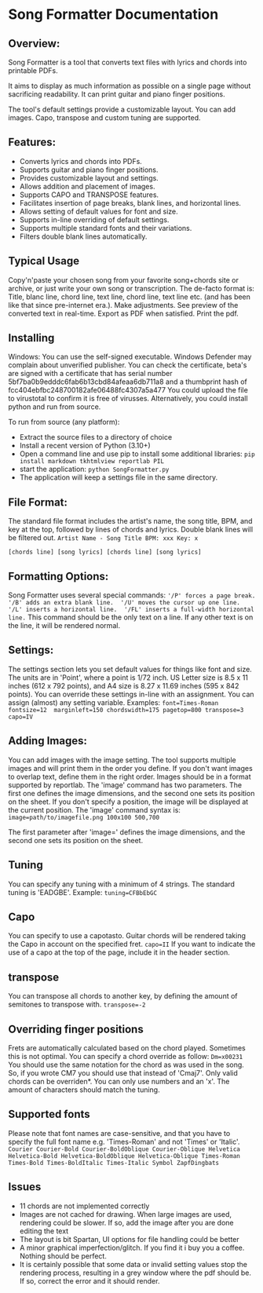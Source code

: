 

# Song Formatter Documentation

## Overview:

Song Formatter is a tool that converts text files with lyrics and chords into printable PDFs.

It aims to display as much information as possible on a single page without sacrificing readability. It can print guitar and piano finger positions.

The tool's default settings provide a customizable layout. You can add images. Capo, transpose and custom tuning are supported.


## Features:
* Converts lyrics and chords into PDFs.
* Supports guitar and piano finger positions.
* Provides customizable layout and settings.
* Allows addition and placement of images.
* Supports CAPO and TRANSPOSE features.
* Facilitates insertion of page breaks, blank lines, and horizontal lines.
* Allows setting of default values for font and size.
* Supports in-line overriding of default settings.
* Supports multiple standard fonts and their variations.
* Filters double blank lines automatically.

## Typical Usage
Copy'n'paste your chosen song from your favorite song+chords site or archive, or just write your own song or transcription. The de-facto format is: Title, blanc line, chord line, text line, chord line, text line etc. (and has been like that since pre-internet era.). Make adjustments. See preview of the converted text in real-time. Export as PDF when satisfied. Print the pdf.

## Installing
Windows: You can use the self-signed executable. Windows Defender may complain about unverified publisher.
You can check the certificate, beta's are signed with a certificate that has serial number 5bf7ba0b9edddc6fab6b13cbd84afeaa6db711a8 and a thumbprint hash of fcc404ebfbc248700182afe06488fc4307a5a477
You could upload the file to virustotal to confirm it is free of virusses. Alternatively, you could install python and run from source.

To run from source (any platform):
* Extract the source files to a directory of choice
* Install a recent version of Python (3.10+)
* Open a command line and use pip to install some additional libraries:
`pip install markdown tkhtmlview reportlab PIL`
* start the application:
`python SongFormatter.py`
* The application will keep a settings file in the same directory.


## File Format:

The standard file format includes the artist's name, the song title, BPM, and key at the top, followed by lines of chords and lyrics. Double blank lines will be filtered out.
`Artist Name - Song Title
BPM: xxx
Key: x`
  
`[chords line]
[song lyrics]
[chords line]
[song lyrics]`

## Formatting Options:

Song Formatter uses several special commands: 
`'/P' forces a page break. 
'/B' adds an extra blank line. 
'/U' moves the cursor up one line. 
'/L' inserts a horizontal line. 
'/FL' inserts a full-width horizontal line.`
This command should be the only text on a line. If any other text is on the line, it will be rendered normal.

## Settings:

The settings section lets you set default values for things like font and size. 
The units are in 'Point', where a point is 1/72 inch. US Letter size is 8.5 x 11 inches (612 x 792 points), and A4 size is 8.27 x 11.69 inches (595 x 842 points).
You can override these settings in-line with an assignment. You can assign (almost) any setting variable. Examples:
`font=Times-Roman
fontsize=12 
marginleft=150
chordswidth=175
pagetop=800
transpose=3 
capo=IV`

## Adding Images:

You can add images with the image setting. The tool supports multiple images and will print them in the order you define. If you don't want images to overlap text, define them in the right order. Images should be in a format supported by reportlab. The 'image' command has two parameters. The first one defines the image dimensions, and the second one sets its position on the sheet. If you don't specify a position, the image will be displayed at the current position.
The 'image' command syntax is:
`image=path/to/imagefile.png 100x100 500,700`

The first parameter after 'image=' defines the image dimensions, and the second one sets its position on the sheet. 

## Tuning
You can specify any tuning with a minimum of 4 strings. The standard tuning is 'EADGBE'. Example:
`tuning=CFBbEbGC`

## Capo
You can specify to use a capotasto. Guitar chords will be rendered taking the Capo in account on the specified fret.
`capo=II`
If you want to indicate the use of a capo at the top of the page, include it in the header section.

## transpose
You can transpose all chords to another key, by defining the amount of semitones to transpose with.
`transpose=-2`

## Overriding finger positions
Frets are automatically calculated based on the chord played. Sometimes this is not optimal. You can specify a chord override as follow:
`Dm=x00231`
You should use the same notation for the chord as was used in the song. So, if you wrote CM7 you should use that instead of 'Cmaj7'. Only valid chords can be overriden*. You can only use numbers and an 'x'. The amount of characters should match the tuning.

## Supported fonts
Please note that font names are case-sensitive, and that you have to specify the full font name e.g. 'Times-Roman' and not 'Times' or 'Italic'.
`Courier
Courier-Bold
Courier-BoldOblique
Courier-Oblique
Helvetica
Helvetica-Bold
Helvetica-BoldOblique
Helvetica-Oblique
Times-Roman
Times-Bold
Times-BoldItalic
Times-Italic
Symbol
ZapfDingbats`


## Issues
- 11 chords are not implemented correctly
- Images are not cached for drawing. When large images are used, rendering could be slower. If so, add the image after you are done editing the text
- The layout is bit Spartan, UI options for file handling could be better
- A minor graphical imperfection/glitch. If you find it i buy you a coffee. Nothing should be perfect.
- It is certainly possible that some data or invalid setting values stop the rendering process, resulting in a grey window where the pdf should be. If so, correct the error and it should render.
